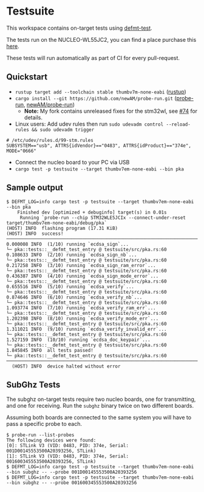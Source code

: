 # Testsuite

This workspace contains on-target tests using [defmt-test].

The tests run on the NUCLEO-WL55JC2, you can find a place purchase this
[here](https://www.st.com/en/evaluation-tools/nucleo-wl55jc.html#sample-buy).

These tests will run automatically as part of CI for every pull-request.

## Quickstart

* `rustup target add --toolchain stable thumbv7m-none-eabi` ([rustup])
* `cargo install --git https://github.com/newAM/probe-run.git`
  ([probe-run], [newAM/probe-run])
    * **Note:** My fork contains unreleased fixes for the stm32wl,
      see [#74] for details.
* Linux users: Add udev rules then run `sudo udevadm control --reload-rules && sudo udevadm trigger`
```text
# /etc/udev/rules.d/99-stm.rules
SUBSYSTEM=="usb", ATTRS{idVendor}=="0483", ATTRS{idProduct}=="374e", MODE="0666"
```
* Connect the nucleo board to your PC via USB
* `cargo test -p testsuite --target thumbv7em-none-eabi --bin pka`

## Sample output

```console
$ DEFMT_LOG=info cargo test -p testsuite --target thumbv7em-none-eabi --bin pka
    Finished dev [optimized + debuginfo] target(s) in 0.01s
     Running `probe-run --chip STM32WLE5JCIx --connect-under-reset target/thumbv7em-none-eabi/debug/pka`
(HOST) INFO  flashing program (17.31 KiB)
(HOST) INFO  success!
────────────────────────────────────────────────────────────────────────────────
0.000008 INFO  (1/10) running `ecdsa_sign`...
└─ pka::tests::__defmt_test_entry @ testsuite/src/pka.rs:60
0.108633 INFO  (2/10) running `ecdsa_sign_nb`...
└─ pka::tests::__defmt_test_entry @ testsuite/src/pka.rs:60
0.217258 INFO  (3/10) running `ecdsa_sign_ram_error`...
└─ pka::tests::__defmt_test_entry @ testsuite/src/pka.rs:60
0.436387 INFO  (4/10) running `ecdsa_sign_mode_error`...
└─ pka::tests::__defmt_test_entry @ testsuite/src/pka.rs:60
0.655516 INFO  (5/10) running `ecdsa_verify`...
└─ pka::tests::__defmt_test_entry @ testsuite/src/pka.rs:60
0.874646 INFO  (6/10) running `ecdsa_verify_nb`...
└─ pka::tests::__defmt_test_entry @ testsuite/src/pka.rs:60
1.093774 INFO  (7/10) running `ecdsa_verify_ram_err`...
└─ pka::tests::__defmt_test_entry @ testsuite/src/pka.rs:60
1.202398 INFO  (8/10) running `ecdsa_verify_mode_err`...
└─ pka::tests::__defmt_test_entry @ testsuite/src/pka.rs:60
1.311021 INFO  (9/10) running `ecdsa_verify_invalid_err`...
└─ pka::tests::__defmt_test_entry @ testsuite/src/pka.rs:60
1.527159 INFO  (10/10) running `ecdsa_doc_keypair`...
└─ pka::tests::__defmt_test_entry @ testsuite/src/pka.rs:60
1.845845 INFO  all tests passed!
└─ pka::tests::__defmt_test_entry @ testsuite/src/pka.rs:60
────────────────────────────────────────────────────────────────────────────────
  (HOST) INFO  device halted without error
```

## SubGhz Tests

The subghz on-target tests require two nucleo boards, one for transmitting,
and one for receiving.
Run the `subghz` binary twice on two different boards.

Assuming both boards are connected to the same system you will have to pass a
specific probe to each.

```console
$ probe-run --list-probes
The following devices were found:
[0]: STLink V3 (VID: 0483, PID: 374e, Serial: 001D00145553500A20393256, STLink)
[1]: STLink V3 (VID: 0483, PID: 374e, Serial: 001600345553500A20393256, STLink)
$ DEFMT_LOG=info cargo test -p testsuite --target thumbv7em-none-eabi --bin subghz -- --probe 001D00145553500A20393256
$ DEFMT_LOG=info cargo test -p testsuite --target thumbv7em-none-eabi --bin subghz -- --probe 001600345553500A20393256
```

[defmt-test]: https://crates.io/crates/defmt-test
[newAM/probe-run]: https://github.com/newAM/probe-run
[probe-run]: https://github.com/knurling-rs/probe-run
[rustup]: https://rustup.rs/
[#74]: https://github.com/stm32-rs/stm32wlxx-hal/issues/74
